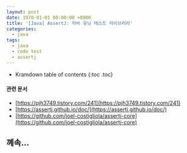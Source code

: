 ```yaml
---
layout: post
date: 1970-01-01 00:00:00 +0900
title: '[Java] AssertJ: 자바 유닛 테스트 라이브러리'
categories:
  - java
tags:
  - java
  - code test
  - assertj
---
```


* Kramdown table of contents
{:toc .toc}

#### 관련 문서

- [https://pjh3749.tistory.com/241](https://pjh3749.tistory.com/241)
- [https://assertj.github.io/doc/](https://assertj.github.io/doc/)
- [https://github.com/joel-costigliola/assertj-core](https://github.com/joel-costigliola/assertj-core)

## 꼐속...
